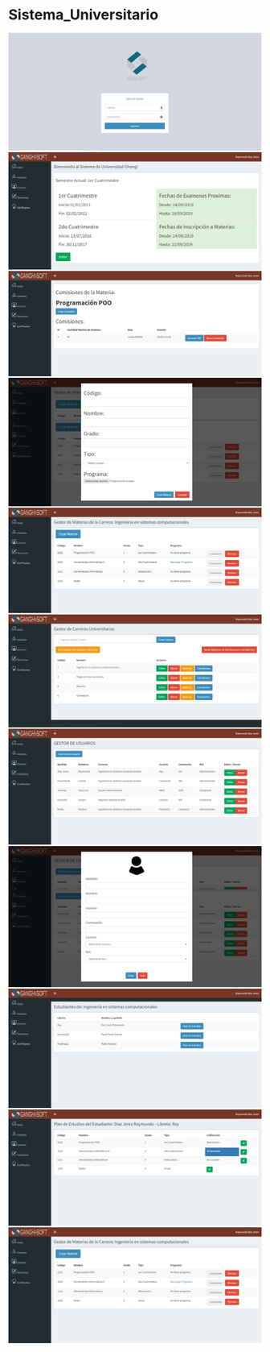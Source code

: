# Sistema_Universitario

<img src="Vistas/img/ulogin.png">


<img src="Vistas/img/uni1.png">

<img src="Vistas/img/uni2.png">

<img src="Vistas/img/uni3.png">

<img src="Vistas/img/uni4.png">

<img src="Vistas/img/uni5.png">

<img src="Vistas/img/uni7.png">

<img src="Vistas/img/uni8.png">

<img src="Vistas/img/uni9.png">

<img src="Vistas/img/uni10.png">

<img src="Vistas/img/uni11.png">
